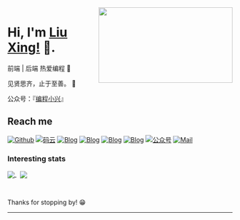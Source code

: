 <img align="right" width="300" height="169" src="https://github.com/miluluyo/photo_gallery/blob/master/maid.gif?raw=true">

# Hi, I'm [Liu Xing!](https://www.cnblogs.com/liuxing98/) 👋.

前端 | 后端 热爱编程 :hatching_chick:

见贤思齐，止于至善。 :running:

公众号：『<a href="https://github.com/liuxing997/static-resource/blob/main/mine/gzh.png" tarnk="_black">编程小兴</a>』

## Reach me 
[![Github](https://img.shields.io/github/followers/liuxing997?label=Github&style=social)](https://github.com/liuxing997)
[![码云](https://img.shields.io/badge/gitee-liuxing997-red)](https://gitee.com/liuxing997)
[![Blog](https://img.shields.io/badge/blog-博客园-blue)](https://www.cnblogs.com/liuxing997/)
[![Blog](https://img.shields.io/badge/blog-reco-pink)](https://www.liuyingxing.com/reco/)
[![Blog](https://img.shields.io/badge/blog-hope-lilac)](https://www.liuyingxing.com/hope/)
[![Blog](https://img.shields.io/badge/blog-CSDN-green)](https://blog.csdn.net/ChaunceyLX)
[![公众号](https://img.shields.io/badge/公众号-编程小兴-green)](https://github.com/liuxing997/static-resource/blob/main/mine/gzh.png)
[![Mail](https://img.shields.io/badge/mail-liuxing997@foxmail.com-red)](mailto:liuxing997@foxmail.com)


### Interesting stats

<a href="#">
  <img align="center" src="https://github-readme-stats.vercel.app/api?username=liuxing997" />
</a>
&nbsp;
<a href="#">
  <img align="center" src="https://github-readme-stats.vercel.app/api/top-langs/?username=liuxing997&layout=compact" />
</a>

&nbsp;

Thanks for stopping by! 😁

---
















